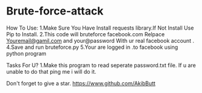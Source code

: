 # Brute-force-attack
How To Use:
1.Make Sure You Have Install  requests library.If Not Install Use Pip to Install.
2.This code will bruteforce facebook.com 
Relpace Youremail@gamil.com and your@password
With ur real facebook account .
4.Save and run bruteforce.py
5.Your are logged in .to facebook using python program


Tasks For U?
1.Make this program to read seperate password.txt file.
If u are unable  to do that ping me i will do it.

Don't forget to give a star.
https://www.github.com/AkibButt
